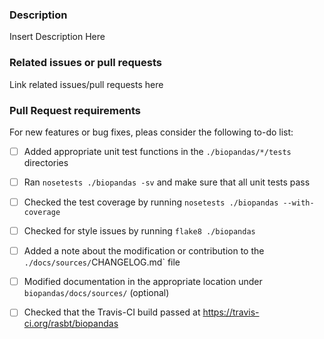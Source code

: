 <!-- Please read the following guidelines for new Pull Requests -- thank you! -->

<!--
Make sure that you submit this pull request as a separate topic branch (and not to "master")
-->

<!-- Provide a small summary describing the Pull Request below -->

### Description

Insert Description Here

### Related issues or pull requests

<!-- Please provide a link to the respective issue on the [Issue Tracker](https://github.com/rasbt/biopandas/issues) if one exists. E.g.,

Fixes #<ISSUE_NUMBER> -->

Link related issues/pull requests here

<!-- Below is a general todo list for typical pull request -->

### Pull Request requirements

For new features or bug fixes, pleas consider the following to-do list:

- [ ] Added appropriate unit test functions in the `./biopandas/*/tests` directories
- [ ] Ran `nosetests ./biopandas -sv` and make sure that all unit tests pass
- [ ] Checked the test coverage by running `nosetests ./biopandas --with-coverage`
- [ ] Checked for style issues by running `flake8 ./biopandas`
- [ ] Added a note about the modification or contribution to the `./docs/sources/`CHANGELOG.md` file
- [ ] Modified documentation in the appropriate location under `biopandas/docs/sources/` (optional)
- [ ] Checked that the Travis-CI build passed at https://travis-ci.org/rasbt/biopandas




<!--
NOTE

Due to the improved GitHub UI, the squashing of commits is no longer necessary.
Please DO NOT SQUASH commits since they help with keeping track of the changes during the discussion).

For more information and instructions, please see http://rasbt.github.io/biopandas/contributing/
-->
